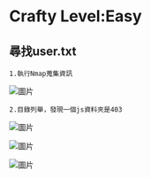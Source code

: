 Crafty Level:Easy
===
尋找user.txt
---
    1.執行Nmap蒐集資訊
    
![圖片](https://github.com/favorite986141/jamescao/assets/125249893/2818b273-5925-4520-be74-b2630292fae0)

    2.目錄列舉，發現一個js資料夾是403

![圖片](https://github.com/favorite986141/jamescao/assets/125249893/711cd664-28f2-46c3-b9ab-72df376aa95f)


![圖片](https://github.com/favorite986141/jamescao/assets/125249893/f5b4d0b6-d52e-48ea-9c03-ed9bf1a63722)

![圖片](https://github.com/favorite986141/jamescao/assets/125249893/a3c42d5c-3937-4ac7-982e-0e4bf796c188)
